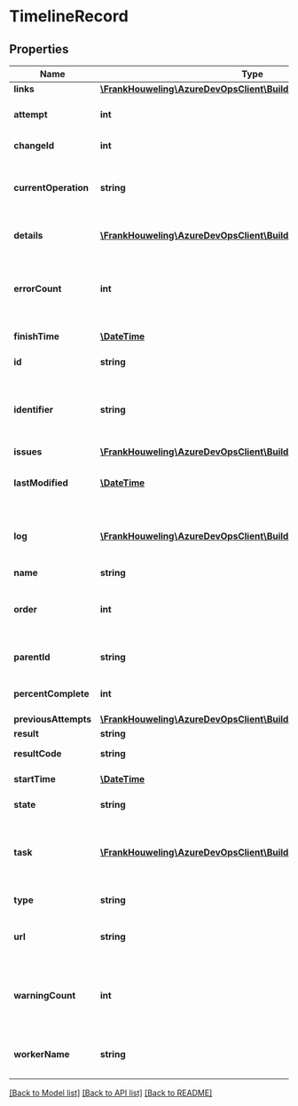 # TimelineRecord

## Properties
Name | Type | Description | Notes
------------ | ------------- | ------------- | -------------
**links** | [**\FrankHouweling\AzureDevOpsClient\Build\Model\ReferenceLinks**](ReferenceLinks.md) |  | [optional] 
**attempt** | **int** | Attempt number of record. | [optional] 
**changeId** | **int** | The change ID. | [optional] 
**currentOperation** | **string** | A string that indicates the current operation. | [optional] 
**details** | [**\FrankHouweling\AzureDevOpsClient\Build\Model\TimelineReference**](TimelineReference.md) | A reference to a sub-timeline. | [optional] 
**errorCount** | **int** | The number of errors produced by this operation. | [optional] 
**finishTime** | [**\DateTime**](\DateTime.md) | The finish time. | [optional] 
**id** | **string** | The ID of the record. | [optional] 
**identifier** | **string** | String identifier that is consistent across attempts. | [optional] 
**issues** | [**\FrankHouweling\AzureDevOpsClient\Build\Model\Issue[]**](Issue.md) |  | [optional] 
**lastModified** | [**\DateTime**](\DateTime.md) | The time the record was last modified. | [optional] 
**log** | [**\FrankHouweling\AzureDevOpsClient\Build\Model\BuildLogReference**](BuildLogReference.md) | A reference to the log produced by this operation. | [optional] 
**name** | **string** | The name. | [optional] 
**order** | **int** | An ordinal value relative to other records. | [optional] 
**parentId** | **string** | The ID of the record&#39;s parent. | [optional] 
**percentComplete** | **int** | The current completion percentage. | [optional] 
**previousAttempts** | [**\FrankHouweling\AzureDevOpsClient\Build\Model\TimelineAttempt[]**](TimelineAttempt.md) |  | [optional] 
**result** | **string** | The result. | [optional] 
**resultCode** | **string** | The result code. | [optional] 
**startTime** | [**\DateTime**](\DateTime.md) | The start time. | [optional] 
**state** | **string** | The state of the record. | [optional] 
**task** | [**\FrankHouweling\AzureDevOpsClient\Build\Model\TaskReference**](TaskReference.md) | A reference to the task represented by this timeline record. | [optional] 
**type** | **string** | The type of the record. | [optional] 
**url** | **string** | The REST URL of the timeline record. | [optional] 
**warningCount** | **int** | The number of warnings produced by this operation. | [optional] 
**workerName** | **string** | The name of the agent running the operation. | [optional] 

[[Back to Model list]](../README.md#documentation-for-models) [[Back to API list]](../README.md#documentation-for-api-endpoints) [[Back to README]](../README.md)


